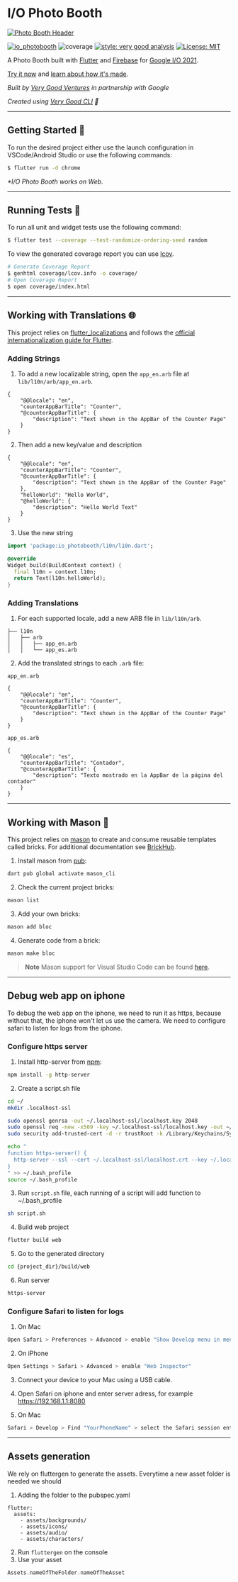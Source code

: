 # I/O Photo Booth

[![Photo Booth Header][logo]][photo_booth_link]

[![io_photobooth][build_status_badge]][workflow_link]
![coverage][coverage_badge]
[![style: very good analysis][very_good_analysis_badge]][very_good_analysis_link]
[![License: MIT][license_badge]][license_link]

A Photo Booth built with [Flutter][flutter_link] and [Firebase][firebase_link] for [Google I/O 2021][google_io_link].

[Try it now][photo_booth_link] and [learn about how it's made][blog_link].

*Built by [Very Good Ventures][very_good_ventures_link] in partnership with Google*

*Created using [Very Good CLI][very_good_cli_link] 🤖*

---

## Getting Started 🚀

To run the desired project either use the launch configuration in VSCode/Android Studio or use the following commands:

```sh
$ flutter run -d chrome
```

_\*I/O Photo Booth works on Web._

---

## Running Tests 🧪

To run all unit and widget tests use the following command:

```sh
$ flutter test --coverage --test-randomize-ordering-seed random
```

To view the generated coverage report you can use [lcov](https://github.com/linux-test-project/lcov).

```sh
# Generate Coverage Report
$ genhtml coverage/lcov.info -o coverage/
# Open Coverage Report
$ open coverage/index.html
```

---

## Working with Translations 🌐

This project relies on [flutter_localizations][flutter_localizations_link] and follows the [official internationalization guide for Flutter][internationalization_link].

### Adding Strings

1. To add a new localizable string, open the `app_en.arb` file at `lib/l10n/arb/app_en.arb`.

```arb
{
    "@@locale": "en",
    "counterAppBarTitle": "Counter",
    "@counterAppBarTitle": {
        "description": "Text shown in the AppBar of the Counter Page"
    }
}
```

2. Then add a new key/value and description

```arb
{
    "@@locale": "en",
    "counterAppBarTitle": "Counter",
    "@counterAppBarTitle": {
        "description": "Text shown in the AppBar of the Counter Page"
    },
    "helloWorld": "Hello World",
    "@helloWorld": {
        "description": "Hello World Text"
    }
}
```

3. Use the new string

```dart
import 'package:io_photobooth/l10n/l10n.dart';

@override
Widget build(BuildContext context) {
  final l10n = context.l10n;
  return Text(l10n.helloWorld);
}
```

### Adding Translations

1. For each supported locale, add a new ARB file in `lib/l10n/arb`.

```
├── l10n
│   ├── arb
│   │   ├── app_en.arb
│   │   └── app_es.arb
```

2. Add the translated strings to each `.arb` file:

`app_en.arb`

```arb
{
    "@@locale": "en",
    "counterAppBarTitle": "Counter",
    "@counterAppBarTitle": {
        "description": "Text shown in the AppBar of the Counter Page"
    }
}
```

`app_es.arb`

```arb
{
    "@@locale": "es",
    "counterAppBarTitle": "Contador",
    "@counterAppBarTitle": {
        "description": "Texto mostrado en la AppBar de la página del contador"
    }
}
```

---

## Working with Mason 🧱

This project relies on [mason](https://github.com/felangel/mason) to create and consume reusable templates called bricks. For additional documentation see [BrickHub](https://docs.brickhub.dev).

1. Install mason from [pub](https://pub.dev):
```sh
dart pub global activate mason_cli
```

2. Check the current project bricks:
```sh
mason list
```

3. Add your own bricks:
```sh
mason add bloc
```

4. Generate code from a brick:
```sh
mason make bloc
```

> **Note**
> Mason support for Visual Studio Code can be found [here](https://marketplace.visualstudio.com/items?itemName=FelixAngelov.mason).

---
## Debug web app on iphone

To debug the web app on the iphone, we need to run it as https, because without that, the iphone won't let us use the camera. We need to configure safari to listen for logs from the iphone.

### Configure https server

1. Install http-server from [npm](https://www.npmjs.com):

```sh
npm install -g http-server
```

2. Create a script.sh file

```sh
cd ~/
mkdir .localhost-ssl

sudo openssl genrsa -out ~/.localhost-ssl/localhost.key 2048
sudo openssl req -new -x509 -key ~/.localhost-ssl/localhost.key -out ~/.localhost-ssl/localhost.crt -days 3650 -subj /CN=localhost
sudo security add-trusted-cert -d -r trustRoot -k /Library/Keychains/System.keychain ~/.localhost-ssl/localhost.crt

echo "
function https-server() {
  http-server --ssl --cert ~/.localhost-ssl/localhost.crt --key ~/.localhost-ssl/localhost.key
}
" >> ~/.bash_profile
source ~/.bash_profile
```

3. Run `script.sh` file, each running of a script will add function to ~/.bash_profile

```sh
sh script.sh
```

4. Build web project

```sh
flutter build web
```

5. Go to the generated directory

```sh
cd {project_dir}/build/web
```

6. Run server

```sh
https-server
```

### Configure Safari to listen for logs

1. On Mac

```sh
Open Safari > Preferences > Advanced > enable "Show Develop menu in menu bar"
```

2. On iPhone

```sh
Open Settings > Safari > Advanced > enable "Web Inspector"
```

3. Connect your device to your Mac using a USB cable.

4. Open Safari on iphone and enter server adress, for example https://192.168.1.1:8080

5. On Mac

```sh
Safari > Develop > Find "YourPhoneName" > select the Safari session entered earlier, for example 192.168.1.1
```

---

## Assets generation

We rely on fluttergen to generate the assets. Everytime a new asset folder is needed we should

1. Adding the folder to the pubspec.yaml
```
flutter:
  assets:
    - assets/backgrounds/
    - assets/icons/
    - assets/audio/
    - assets/characters/
```

2. Run `fluttergen` on the console
3. Use your asset

```dart
Assets.nameOfTheFolder.nameOfTheAsset
```


[build_status_badge]: https://github.com/flutter/photobooth/actions/workflows/main.yaml/badge.svg
[coverage_badge]: coverage_badge.svg
[firebase_link]: https://firebase.google.com/
[flutter_link]: https://flutter.dev
[flutter_localizations_link]: https://api.flutter.dev/flutter/flutter_localizations/flutter_localizations-library.html
[google_io_link]: https://events.google.com/io/
[blog_link]: https://medium.com/flutter/how-its-made-i-o-photo-booth-3b8355d35883
[internationalization_link]: https://flutter.dev/docs/development/accessibility-and-localization/internationalization
[license_badge]: https://img.shields.io/badge/license-MIT-blue.svg
[license_link]: https://opensource.org/licenses/MIT
[logo]: art/header.png
[photo_booth_link]: https://photobooth.flutter.dev
[very_good_analysis_badge]: https://img.shields.io/badge/style-very_good_analysis-B22C89.svg
[very_good_analysis_link]: https://pub.dev/packages/very_good_analysis
[very_good_cli_link]: https://github.com/VeryGoodOpenSource/very_good_cli
[very_good_ventures_link]: https://verygood.ventures/
[workflow_link]: https://github.com/flutter/photobooth/actions/workflows/main.yaml

